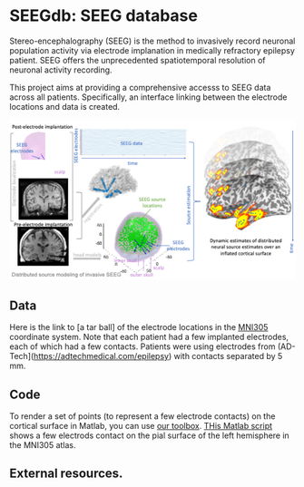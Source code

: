 # SEEGdb: SEEG database

Stereo-encephalography (SEEG) is the method to invasively record neuronal population activity via electrode implanation in medically refractory epilepsy patient. SEEG offers the unprecedented spatiotemporal resolution of neuronal activity recording. 

This project aims at providing a comprehensive accesss to SEEG data across all patients. Specifically, an interface linking between the electrode locations and data is created.

![](https://github.com/fahsuanlin/seegdb/blob/main/images/seeg_mne.png)

## Data

Here is the link to [a tar ball] of the electrode locations in the [MNI305](https://www.mcgill.ca/bic/software/tools-data-analysis/anatomical-mri/atlases/mni-305) coordinate system. Note that each patient had a few implanted electrodes, each of which had a few contacts. Patients were using electrodes from (AD-Tech](https://adtechmedical.com/epilepsy) with contacts separated by 5 mm. 

## Code
To render a set of points (to represent a few electrode contacts) on the cortical surface in Matlab, you can use [our toolbox](https://github.com/fahsuanlin/fhlin_toolbox/wiki). [THis Matlab script]() shows a few electrods contact on the pial surface of the left hemisphere in the MNI305 atlas.


## External resources.
